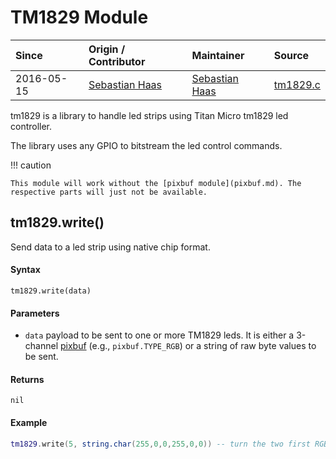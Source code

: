 # TM1829 Module
| Since  | Origin / Contributor  | Maintainer  | Source  |
| :----- | :-------------------- | :---------- | :------ |
| 2016-05-15 | [Sebastian Haas](https://github.com/sebi2k1) | [Sebastian Haas](https://github.com/sebi2k1) | [tm1829.c](../../app/modules/tm1829.c)|

tm1829 is a library to handle led strips using Titan Micro tm1829
led controller.

The library uses any GPIO to bitstream the led control commands.

!!! caution

    This module will work without the [pixbuf module](pixbuf.md). The respective parts will just not be available.

## tm1829.write()
Send data to a led strip using native chip format.

#### Syntax
`tm1829.write(data)`

#### Parameters
- `data` payload to be sent to one or more TM1829 leds.  It is either
  a 3-channel [pixbuf](pixbuf) (e.g., `pixbuf.TYPE_RGB`) or a string of
  raw byte values to be sent.

#### Returns
`nil`

#### Example
```lua
tm1829.write(5, string.char(255,0,0,255,0,0)) -- turn the two first RGB leds to blue using GPIO 5
```

